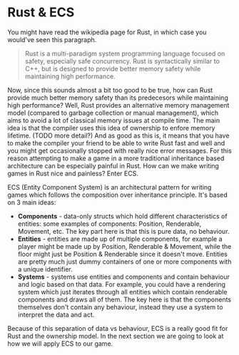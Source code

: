 # Rust & ECS

You might have read the wikipedia page for Rust, in which case you would've seen this paragraph.
> Rust is a multi-paradigm system programming language focused on safety, especially safe concurrency. Rust is syntactically similar to C++, but is designed to provide better memory safety while maintaining high performance.

Now, since this sounds almost a bit too good to be true, how can Rust provide much better memory safety than its predecesors while maintaining high performance? Well, Rust provides an alternative memory management model (compared to garbage collection or manual management), which aims to avoid a lot of classical memory issues at compile time. The main idea is that the compiler uses this idea of ownership to enfore memory lifetime. (TODO more detail?) And as good as this is, it means that you have to make the compiler your friend to be able to write Rust fast and well and you might get occasionally stopped with really nice error messages. For this reason attempting to make a game in a more traditional inheritance based architecture can be especially painful in Rust. How can we make writing games in Rust nice and painless? Enter ECS.

ECS (Entity Component System) is an architectural pattern for writing games which follows the composition over inheritance principle. It's based on 3 main ideas:
* **Components** - data-only structs which hold different characteristics of entities: some examples of components: Position, Renderable, Movement, etc. The key part here is that this is pure data, no behaviour.
* **Entities** - entities are made up of multiple components, for example a player might be made up by Position, Renderable & Movement, while the floor might just be Position & Renderable since it doesn't move. Entities are pretty much just dummy containers of one or more components with a unique identifier.
* **Systems** - systems use entities and components and contain behaviour and logic based on that data. For example, you could have a rendering system which just iterates through all entities which contain renderable components and draws all of them. The key here is that the components themselves don't contain any behaviour, instead they use a system to interpret the data and act.

Because of this separation of data vs behaviour, ECS is a really good fit for Rust and the ownership model. In the next section we are going to look at how we will apply ECS to our game.

